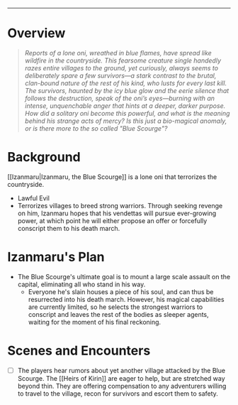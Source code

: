 ___
# Overview

>*Reports of a lone oni, wreathed in blue flames, have spread like wildfire in the countryside. This fearsome creature single handedly razes entire villages to the ground, yet curiously, always seems to deliberately spare a few survivors—a stark contrast to the brutal, clan-bound nature of the rest of his kind, who lusts for every last kill. The survivors, haunted by the icy blue glow and the eerie silence that follows the destruction, speak of the oni’s eyes—burning with an intense, unquenchable anger that hints at a deeper, darker purpose. How did a solitary oni become this powerful, and what is the meaning behind his strange acts of mercy? Is this just a bio-magical anomaly, or is there more to the so called "Blue Scourge"?*

# Background

[[Izanmaru|Izanmaru, the Blue Scourge]] is a lone oni that terrorizes the countryside. 

- Lawful Evil
- Terrorizes villages to breed strong warriors. Through seeking revenge on him, Izanmaru hopes that his vendettas will pursue ever-growing power, at which point he will either propose an offer or forcefully conscript them to his death march.

# Izanmaru's Plan

- The Blue Scourge's ultimate goal is to mount a large scale assault on the capital, eliminating all who stand in his way.
	- Everyone he's slain houses a piece of his soul, and can thus be resurrected into his death march. However, his magical capabilities are currently limited, so he selects the strongest warriors to conscript and leaves the rest of the bodies as sleeper agents, waiting for the moment of his final reckoning.
# Scenes and Encounters

- [ ] The players hear rumors about yet another village attacked by the Blue Scourge. The [[Heirs of Kirin]] are eager to help, but are stretched way beyond thin. They are offering compensation to any adventurers willing to travel to the village, recon for survivors and escort them to safety.